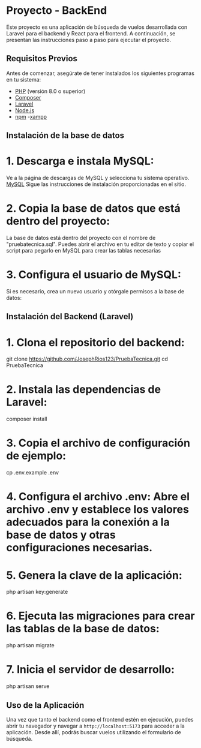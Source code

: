 # Proyecto - BackEnd

Este proyecto es una aplicación de búsqueda de vuelos desarrollada con Laravel para el backend y React para el frontend. A continuación, se presentan las instrucciones paso a paso para ejecutar el proyecto.

## Requisitos Previos

Antes de comenzar, asegúrate de tener instalados los siguientes programas en tu sistema:

- [PHP](https://www.php.net/downloads) (versión 8.0 o superior)
- [Composer](https://getcomposer.org/download/)
- [Laravel](https://laravel.com/docs/11.x/installation#installation-via-composer)
- [Node.js](https://nodejs.org/en/download/)
- [npm](https://www.npmjs.com/get-npm)
-[xampp](https://www.apachefriends.org/es/index.html)
<!-- Para mejor entendimiento de la instalación de cada programa, 
recomiendo ver un video en YouTube -->

## Instalación de la base de datos 

# 1. Descarga e instala MySQL:
Ve a la página de descargas de MySQL y selecciona tu sistema operativo.
[MySQL](https://dev.mysql.com/downloads/workbench/)
Sigue las instrucciones de instalación proporcionadas en el sitio.

# 2. Copia la base de datos que está dentro del proyecto:

La base de datos está dentro del proyecto con el nombre de "pruebatecnica.sql".
Puedes abrir el archivo en tu editor de texto y copiar el script para pegarlo en MySQL para crear las tablas necesarias

# 3. Configura el usuario de MySQL:

Si es necesario, crea un nuevo usuario y otórgale permisos a la base de datos:

<!-- CREATE USER 'tu_usuario'@'localhost' IDENTIFIED BY 'tu_contraseña';
GRANT ALL PRIVILEGES ON nombre_de_tu_base_de_datos.* TO 'tu_usuario'@'localhost';
FLUSH PRIVILEGES;
 -->

## Instalación del Backend (Laravel)

# 1. Clona el repositorio del backend:
git clone https://github.com/JosephRios123/PruebaTecnica.git
cd PruebaTecnica

# 2. Instala las dependencias de Laravel:
composer install

# 3. Copia el archivo de configuración de ejemplo:

cp .env.example .env

# 4. Configura el archivo .env: Abre el archivo .env y establece los valores adecuados para la conexión a la base de datos y otras configuraciones necesarias.

# 5. Genera la clave de la aplicación:

php artisan key:generate

# 6. Ejecuta las migraciones para crear las tablas de la base de datos:

php artisan migrate

# 7. Inicia el servidor de desarrollo:

php artisan serve


## Uso de la Aplicación

Una vez que tanto el backend como el frontend estén en ejecución, puedes abrir tu navegador y navegar a `http://localhost:5173` para acceder a la aplicación. Desde allí, podrás buscar vuelos utilizando el formulario de búsqueda.
